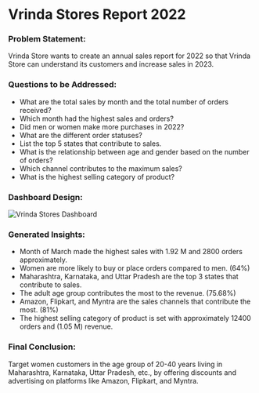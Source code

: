 # Vrinda Stores Report 2022

### Problem Statement:
Vrinda Store wants to create an annual sales report for 2022 so that Vrinda Store can understand its customers and increase sales in 2023.

### Questions to be Addressed:
- What are the total sales by month and the total number of orders received?
- Which month had the highest sales and orders?
- Did men or women make more purchases in 2022?
- What are the different order statuses?
- List the top 5 states that contribute to sales.
- What is the relationship between age and gender based on the number of orders?
- Which channel contributes to the maximum sales?
- What is the highest selling category of product?

### Dashboard Design:
![Vrinda Stores Dashboard](https://github.com/Mcraze/Vrinda-Stores-Report-2022/assets/84672998/12ddc6af-b667-4a5b-ac43-f0df5744f136)

### Generated Insights:
- Month of March made the highest sales with 1.92 M and 2800 orders approximately.
- Women are more likely to buy or place orders compared to men. (64%)
- Maharashtra, Karnataka, and Uttar Pradesh are the top 3 states that contribute to sales.
- The adult age group contributes the most to the revenue. (75.68%)
- Amazon, Flipkart, and Myntra are the sales channels that contribute the most. (81%)
- The highest selling category of product is set with approximately 12400 orders and (1.05 M) revenue.

### Final Conclusion:
Target women customers in the age group of 20-40 years living in Maharashtra, Karnataka, Uttar Pradesh, etc., 
by offering discounts and advertising on platforms like Amazon, Flipkart, and Myntra.
